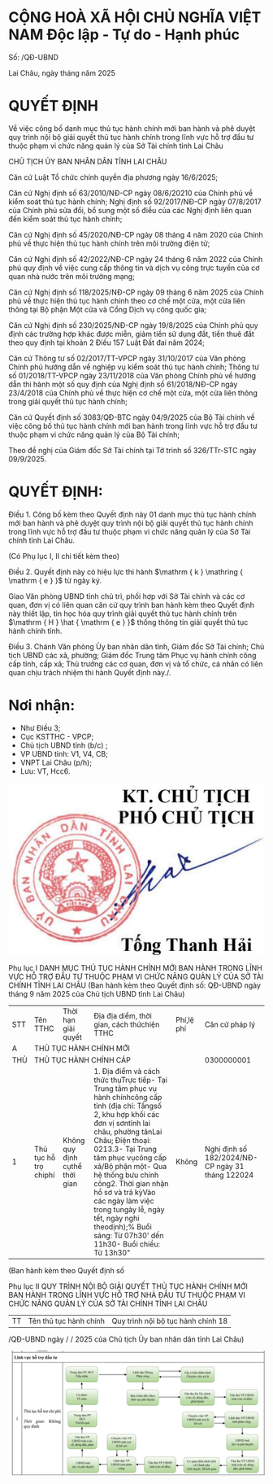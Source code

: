 # CỘNG HOÀ XÃ HỘI CHỦ NGHĨA VIỆT NAM Độc lập - Tự do - Hạnh phúc

Số: /QĐ-UBND

Lai Châu, ngày tháng năm 2025

# QUYẾT ĐỊNH

Về việc công bố danh mục thủ tục hành chính mới ban hành và phê duyệt quy trình nội bộ giải quyết thủ tục hành chính trong lĩnh vực hỗ trợ đầu tư thuộc phạm vi chức năng quản lý của Sở Tài chính tỉnh Lai Châu

CHỦ TỊCH ỦY BAN NHÂN DÂN TỈNH LAI CHÂU

Căn cứ Luật Tổ chức chính quyền địa phương ngày 16/6/2025;

Căn cứ Nghị định số 63/2010/NĐ-CP ngày 08/6/20210 của Chính phủ về kiểm soát thủ tục hành chính; Nghị định số 92/2017/NĐ-CP ngày 07/8/2017 của Chính phủ sửa đổi, bổ sung một số điều của các Nghị định liên quan đến kiểm soát thủ tục hành chính;

Căn cứ Nghị định số 45/2020/NĐ-CP ngày 08 tháng 4 năm 2020 của Chính phủ về thực hiện thủ tục hành chính trên môi trường điện tử;

Căn cứ Nghị định số 42/2022/NĐ-CP ngày 24 tháng 6 năm 2022 của Chính phủ quy định về việc cung cấp thông tin và dịch vụ công trực tuyến của cơ quan nhà nước trên môi trường mạng;

Căn cứ Nghị định số 118/2025/NĐ-CP ngày 09 tháng 6 năm 2025 của Chính phủ về thực hiện thủ tục hành chính theo cơ chế một cửa, một cửa liên thông tại Bộ phận Một cửa và Cổng Dịch vụ công quốc gia;

Căn cứ Nghị định số 230/2025/NĐ-CP ngày 19/8/2025 của Chính phủ quy định các trường hợp khác được miễn, giảm tiền sử dụng đất, tiền thuê đất theo quy định tại khoản 2 Điều 157 Luật Đất đai năm 2024;

Căn cứ Thông tư số 02/2017/TT-VPCP ngày 31/10/2017 của Văn phòng Chính phủ hướng dẫn về nghiệp vụ kiểm soát thủ tục hành chính; Thông tư số 01/2018/TT-VPCP ngày 23/11/2018 của Văn phòng Chính phủ về hướng dẫn thi hành một số quy định của Nghị định số 61/2018/NĐ-CP ngày 23/4/2018 của Chính phủ về thực hiện cơ chế một cửa, một cửa liên thông trong giải quyết thủ tục hành chính;

Căn cứ Quyết định số 3083/QĐ-BTC ngày 04/9/2025 của Bộ Tài chính về việc công bố thủ tục hành chính mới ban hành trong lĩnh vực hỗ trợ đầu tư thuộc phạm vi chức năng quản lý của Bộ Tài chính;

Theo đề nghị của Giám đốc Sở Tài chính tại Tờ trình số 326/TTr-STC ngày 09/9/2025.

# QUYẾT ĐỊNH:

Điều 1. Công bố kèm theo Quyết định này 01 danh mục thủ tục hành chính mới ban hành và phê duyệt quy trình nội bộ giải quyết thủ tục hành chính trong lĩnh vực hỗ trợ đầu tư thuộc phạm vi chức năng quản lý của Sở Tài chính tỉnh Lai Châu.

(Có Phụ lục I, II chi tiết kèm theo)

Điều 2. Quyết định này có hiệu lực thi hành $\mathrm { k } \mathring { \mathrm { e } }$ từ ngày ký.

Giao Văn phòng UBND tỉnh chủ trì, phối hợp với Sở Tài chính và các cơ quan, đơn vị có liên quan căn cứ quy trình ban hành kèm theo Quyết định này thiết lập, tin học hóa quy trình giải quyết thủ tục hành chính trên $\mathrm { H } \hat { \mathrm { e } }$ thống thông tin giải quyết thủ tục hành chính tỉnh.

Điều 3. Chánh Văn phòng Ủy ban nhân dân tỉnh, Giám đốc Sở Tài chính; Chủ tịch UBND các xã, phường; Giám đốc Trung tâm Phục vụ hành chính công cấp tỉnh, cấp xã; Thủ trưởng các cơ quan, đơn vị và tổ chức, cá nhân có liên quan chịu trách nhiệm thi hành Quyết định này./.

# Nơi nhận:

- Như Điều 3;   
- Cục KSTTHC - VPCP;   
- Chủ tịch UBND tỉnh $( \mathsf { b } / \mathsf { c } )$ ;   
- VP UBND tỉnh: V1, V4, CB;   
- VNPT Lai Châu (p/h);   
- Lưu: VT, Hcc6.

![](images/65e08f90fed6f927b2f3c9f0fc90a65ada3230145be387c6d947d397c9d6ce59.jpg)

Phụ lục I DANH MỤC THỦ TỤC HÀNH CHÍNH MỚI BAN HÀNH TRONG LĨNH VỰC HỖ TRỢ ĐẦU TƯ THUỘC PHẠM VI CHỨC NĂNG QUẢN LÝ CỦA SỞ TÀI CHÍNH TỈNH LAI CHÂU (Ban hành kèm theo Quyết định số: QĐ-UBND ngày tháng 9 năm 2025 của Chủ tịch UBND tỉnh Lai Châu)   

<table><tr><td rowspan=2 colspan=1>STT</td><td rowspan=2 colspan=1>Tên TTHC</td><td rowspan=2 colspan=1>Thời hạn giải quyết</td><td rowspan=2 colspan=1>Địa địa diểm, thời gian, cách thứchiện TTHC</td><td rowspan=2 colspan=1>Phí,lệ phí</td><td rowspan=2 colspan=1>Căn cứ pháp lý</td></tr><tr></tr><tr><td rowspan=1 colspan=1>A</td><td rowspan=1 colspan=5>THỦ TỤC HÀNH CHÍNH MỚI</td></tr><tr><td rowspan=1 colspan=1>THỦ</td><td rowspan=1 colspan=4>THỦ TỤC HÀNH CHÍNH CÁP</td><td rowspan=1 colspan=1>0300000001</td></tr><tr><td rowspan=1 colspan=1>1</td><td rowspan=1 colspan=1>Thủ tục hỗ trọ chiphí</td><td rowspan=1 colspan=1>Không quy định cụthể thời gian</td><td rowspan=1 colspan=1>1. Địa điểm và cách thức thụTrực tiếp- Tại Trung tâm phục vụ hành chínhcông cấp tỉnh (địa chỉ: Tầngsố 2, khu hợp khối các đơn vị sơntỉnh lai châu, phường tânLai Châu; Điện thoại: 0213.3- Tại Trung tâm phục vụcông cấp xã/Bộ phận một- Qua hệ thống bưu chính công2. Thời gian nhận hồ sơ và trả kỳVào các ngày làm việc trong tungày lễ, ngày tết, ngày nghi theodịnh);% Buổi sáng: Từ 07h30&#x27; dến 11h30- Buổi chiều: Từ 13h30&quot;</td><td rowspan=1 colspan=1>Không</td><td rowspan=1 colspan=1>Nghị định số 182/2024/NĐ-CP ngày 31 tháng 122024</td></tr></table>

(Ban hành kèm theo Quyết định số

Phụ lục II QUY TRÌNH NỘI BỘ GIẢI QUYẾT THỦ TỤC HÀNH CHÍNH MỚI BAN HÀNH TRONG LĨNH VỰC HỖ TRỢ NHÀ ĐẦU TƯ THUỘC PHẠM VI CHỨC NĂNG QUẢN LÝ CỦA SỞ TÀI CHÍNH TỈNH LAI CHÂU   

<table><tr><td>TT</td><td>Tên thủ tục hành chính</td><td>Quy trình nội bộ tục hành chính 18</td></tr></table>

/QĐ-UBND ngày / / 2025 của Chủ tịch Ủy ban nhân dân tỉnh Lai Châu)

![](images/5743f941891c584275a06662757a11a08ab0ba1c345cb742dde38305eba11eb0.jpg)